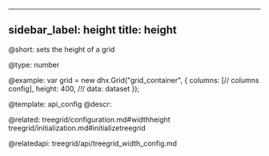 
---
sidebar_label: height
title: height
---          

@short: 
sets the height of a grid




@type: number

@example: 
var grid = new dhx.Grid("grid_container", {
	columns: [// columns config],
	height: 400,   /*!*/
	data: dataset
});


@template:	api_config
@descr: 


@related: treegrid/configuration.md#widthheight
treegrid/initialization.md#initializetreegrid

@relatedapi: treegrid/api/treegrid_width_config.md
